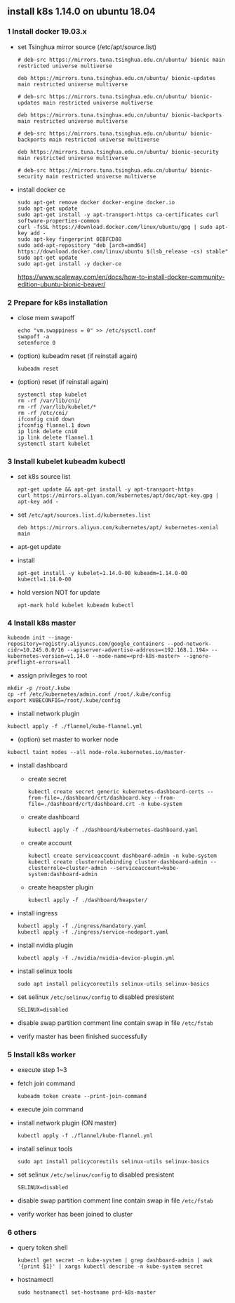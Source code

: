 ## install k8s 1.14.0 on ubuntu 18.04 

### 1 Install docker 19.03.x

- set Tsinghua mirror source (/etc/apt/source.list)

  ```
  # deb-src https://mirrors.tuna.tsinghua.edu.cn/ubuntu/ bionic main restricted universe multiverse
  
  deb https://mirrors.tuna.tsinghua.edu.cn/ubuntu/ bionic-updates main restricted universe multiverse
  
  # deb-src https://mirrors.tuna.tsinghua.edu.cn/ubuntu/ bionic-updates main restricted universe multiverse
  
  deb https://mirrors.tuna.tsinghua.edu.cn/ubuntu/ bionic-backports main restricted universe multiverse
  
  # deb-src https://mirrors.tuna.tsinghua.edu.cn/ubuntu/ bionic-backports main restricted universe multiverse
  
  deb https://mirrors.tuna.tsinghua.edu.cn/ubuntu/ bionic-security main restricted universe multiverse
  
  # deb-src https://mirrors.tuna.tsinghua.edu.cn/ubuntu/ bionic-security main restricted universe multiverse
  ```

- install docker ce

  ```
  sudo apt-get remove docker docker-engine docker.io
  sudo apt-get update
  sudo apt-get install -y apt-transport-https ca-certificates curl software-properties-common
  curl -fsSL https://download.docker.com/linux/ubuntu/gpg | sudo apt-key add -
  sudo apt-key fingerprint 0EBFCD88
  sudo add-apt-repository "deb [arch=amd64] https://download.docker.com/linux/ubuntu $(lsb_release -cs) stable"
  sudo apt-get update
  sudo apt-get install -y docker-ce
  ```

  https://www.scaleway.com/en/docs/how-to-install-docker-community-edition-ubuntu-bionic-beaver/



### 2 Prepare for k8s installation

- close mem swapoff

  ```
  echo "vm.swappiness = 0" >> /etc/sysctl.conf
  swapoff -a
  setenforce 0
  ```

- (option) kubeadm reset  (if reinstall again)

  ```
  kubeadm reset
  ```

- (option) reset  (if reinstall again)

  ```
  systemctl stop kubelet
  rm -rf /var/lib/cni/
  rm -rf /var/lib/kubelet/*
  rm -rf /etc/cni/
  ifconfig cni0 down
  ifconfig flannel.1 down
  ip link delete cni0
  ip link delete flannel.1
  systemctl start kubelet
  ```

  

### 3 Install kubelet kubeadm kubectl

- set k8s source list 

  ```
  apt-get update && apt-get install -y apt-transport-https
  curl https://mirrors.aliyun.com/kubernetes/apt/doc/apt-key.gpg | apt-key add - 
  ```

- set `/etc/apt/sources.list.d/kubernetes.list`

  ```
  deb https://mirrors.aliyun.com/kubernetes/apt/ kubernetes-xenial main
  ```

- apt-get update 

- install

  ```
  apt-get install -y kubelet=1.14.0-00 kubeadm=1.14.0-00 kubectl=1.14.0-00
  ```

- hold version NOT for update

  ```
  apt-mark hold kubelet kubeadm kubectl
  ```

  


### 4 Install k8s master

```
kubeadm init --image-repository=registry.aliyuncs.com/google_containers --pod-network-cidr=10.245.0.0/16 --apiserver-advertise-address=<192.168.1.194> --kubernetes-version=v1.14.0 --node-name=<prd-k8s-master> --ignore-preflight-errors=all
```

- assign privileges to root

```
mkdir -p /root/.kube
cp -rf /etc/kubernetes/admin.conf /root/.kube/config
export KUBECONFIG=/root/.kube/config
```

- install network plugin

```
kubectl apply -f ./flannel/kube-flannel.yml
```

- (option) set master to worker node

```
kubectl taint nodes --all node-role.kubernetes.io/master-
```

- install dashboard 

  - create secret

    ```
    kubectl create secret generic kubernetes-dashboard-certs --from-file=./dashboard/crt/dashboard.key --from-file=./dashboard/crt/dashboard.crt -n kube-system
    ```

  - create dashboard	

    ```
    kubectl apply -f ./dashboard/kubernetes-dashboard.yaml	
    ```

  - create account

    ```
    kubectl create serviceaccount dashboard-admin -n kube-system
    kubectl create clusterrolebinding cluster-dashboard-admin --clusterrole=cluster-admin --serviceaccount=kube-system:dashboard-admin
    ```

  - create heapster plugin

    ```
    kubectl apply -f ./dashboard/heapster/
    ```

- install ingress

  ```
  kubectl apply -f ./ingress/mandatory.yaml
  kubectl apply -f ./ingress/service-nodeport.yaml
  ```

- install nvidia plugin

  ```
  kubectl apply -f ./nvidia/nvidia-device-plugin.yml
  ```
- install selinux tools

  ```
  sudo apt install policycoreutils selinux-utils selinux-basics
  ``` 

- set selinux `/etc/selinux/config` to disabled presistent 

  ```
  SELINUX=disabled
  ```
- disable swap partition comment line contain swap in file `/etc/fstab`

- verify master has been finished successfully

### 5 Install k8s worker

- execute step 1~3

- fetch join command 

  ```
  kubeadm token create --print-join-command
  ```

- execute join command 

- install network plugin (ON master)

  ```
  kubectl apply -f ./flannel/kube-flannel.yml
  ```
  
- install selinux tools

  ```
  sudo apt install policycoreutils selinux-utils selinux-basics
  ``` 

- set selinux `/etc/selinux/config` to disabled presistent 

  ```
  SELINUX=disabled
  ```
- disable swap partition comment line contain swap in file `/etc/fstab`

- verify worker has been joined to cluster 

### 6 others

- query token shell 

  ```
  kubectl get secret -n kube-system | grep dashboard-admin | awk '{print $1}' | xargs kubectl describe -n kube-system secret
  ```

- hostnamectl

  ```
  sudo hostnamectl set-hostname prd-k8s-master
  ```

  

